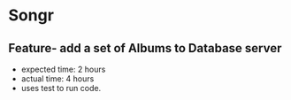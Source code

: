 # Songr
## Feature- add a set of Albums to Database server
- expected time: 2 hours
- actual time: 4 hours
- uses test to run code.